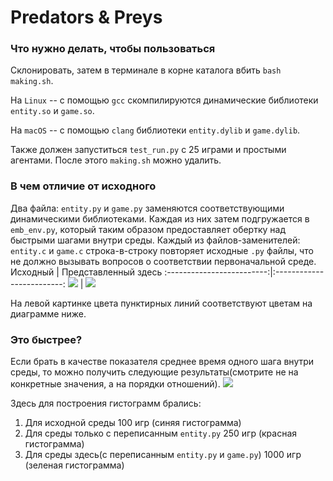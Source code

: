 # Predators & Preys
### Что нужно делать, чтобы пользоваться
Склонировать, затем в терминале в корне каталога вбить `bash making.sh`. 

На `Linux` -- с помощью `gcc` скомпилируются динамические библиотеки `entity.so` и `game.so`.

На `macOS` -- с помощью `clang` библиотеки `entity.dylib` и `game.dylib`. 

Также должен запуститься `test_run.py` с 25 играми и простыми агентами. После этого `making.sh` можно удалить.

### В чем отличие от исходного
Два файла: `entity.py` и `game.py` заменяются соответствующими динамическими библиотеками. Каждая из них затем подгружается в `emb_env.py`, который таким образом предоставляет обертку над быстрыми шагами внутри среды. Каждый из файлов-заменителей: `entity.c` и `game.c` строка-в-строку повторяет исходные `.py` файлы, что не должно вызывать вопросов о соответствии первоначальной среде.  
Исходный            |  Представленный здесь
:-------------------------:|:-------------------------:
![](https://github.com/rtyasdf/Predators-and-Preys/blob/v2/images/default_scheme.jpg)  |  ![](https://github.com/rtyasdf/Predators-and-Preys/blob/v2/images/new_scheme.jpg)

На левой картинке цвета пунктирных линий соответствуют цветам на диаграмме ниже.

### Это быстрее?
Если брать в качестве показателя среднее время одного шага внутри среды, то можно получить следующие результаты(смотрите не на конкретные значения, а на порядки отношений).
![](https://github.com/rtyasdf/Predators-and-Preys/blob/v2/images/hist10.png)

Здесь для построения гистограмм брались:
1. Для исходной среды 100 игр (синяя гистограмма)
2. Для среды только c переписанным `entity.py` 250 игр (красная гистограмма)
3. Для среды здесь(с переписанным `entity.py` и `game.py`) 1000 игр (зеленая гистограмма)
